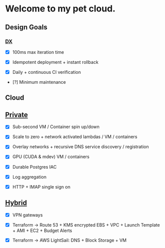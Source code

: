 # Welcome to my pet cloud.

## Design Goals

### [DX](https://github.com/ms-jpq/lab/blob/main/doc/DX.md)

- [x] 100ms max iteration time

- [x] Idempotent deployment + instant rollback

- [x] Daily + continuous CI verification

- [?] Minimum maintenance

## Cloud

## [Private](https://github.com/ms-jpq/lab/blob/main/doc/PRIVATE_CLOUD.md)

- [x] Sub-second VM / Container spin up/down

- [x] Scale to zero + network activated lambdas / VM / containers

- [x] Overlay networks + recursive DNS service discovery / registration

- [x] GPU (CUDA & mdev) VM / containers

- [x] Durable Postgres IAC

- [x] Log aggregation

- [x] HTTP + IMAP single sign on

## [Hybrid](https://github.com/ms-jpq/lab/blob/main/doc/NETWORK.md)

- [x] VPN gateways

- [x] Terraform → Route 53 + KMS encrypted EBS + VPC + Launch Template + AMI + EC2 + Budget Alerts

- [x] Terraform → AWS LightSail: DNS + Block Storage + VM
